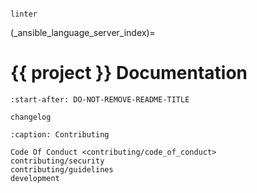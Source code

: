 <!-- markdownlint-disable first-line-heading -->

```{spelling}

linter
```

(\_ansible_language_server_index)=

# {{ project }} Documentation

```{include} ../README.md
:start-after: DO-NOT-REMOVE-README-TITLE
```

```{toctree}
changelog
```

```{toctree}
:caption: Contributing

Code Of Conduct <contributing/code_of_conduct>
contributing/security
contributing/guidelines
development
```
